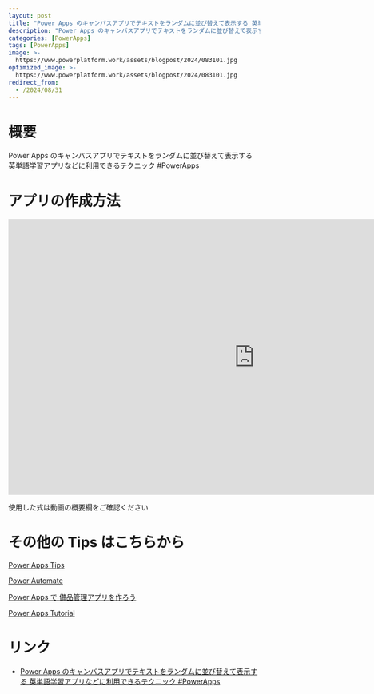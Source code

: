 ```yaml
---
layout: post
title: "Power Apps のキャンバスアプリでテキストをランダムに並び替えて表示する 英単語学習アプリなどに利用できるテクニック #PowerApps"
description: "Power Apps のキャンバスアプリでテキストをランダムに並び替えて表示する 英単語学習アプリなどに利用できるテクニック #PowerAppsを動画で分かりやすく解説"
categories: [PowerApps]
tags: [PowerApps]
image: >-
  https://www.powerplatform.work/assets/blogpost/2024/083101.jpg
optimized_image: >-
  https://www.powerplatform.work/assets/blogpost/2024/083101.jpg
redirect_from:
  - /2024/08/31
---
```



#  概要

Power Apps のキャンバスアプリでテキストをランダムに並び替えて表示する 英単語学習アプリなどに利用できるテクニック #PowerApps


# アプリの作成方法

<iframe width="983" height="553" src="https://www.youtube.com/embed/i_9Sjujg8M4" title="YouTube video player" frameborder="0" allow="accelerometer; autoplay; clipboard-write; encrypted-media; gyroscope; picture-in-picture" allowfullscreen></iframe>


使用した式は動画の概要欄をご確認ください


# その他の Tips はこちらから

[Power Apps Tips](https://www.youtube.com/watch?v=VrAQf3JQ7yM&list=PLVhFi1fb3DqakSLVMn22DDcySXh9jtzi- )


[Power Automate](https://www.youtube.com/watch?v=-YnJYT0ASEM&list=PLVhFi1fb3Dqbzic6GieqnLFgD3aTj-eHA)


[Power Apps で 備品管理アプリを作ろう](https://www.youtube.com/playlist?list=PLVhFi1fb3DqZM3HKb8Hea6XEL96990Fyn)


[Power Apps Tutorial](https://www.youtube.com/playlist?list=PLVhFi1fb3DqalxpL974VvAJvV4iWoSbe_)


# リンク


- [Power Apps のキャンバスアプリでテキストをランダムに並び替えて表示する 英単語学習アプリなどに利用できるテクニック #PowerApps](https://www.youtube.com/watch?v=i_9Sjujg8M4)

